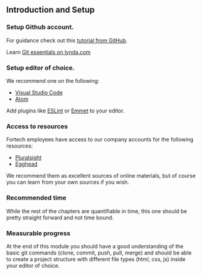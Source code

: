 ## Introduction and Setup

### Setup Github account.
For guidance check out this [tutorial from GitHub](https://help.github.com/articles/set-up-git/).

Learn [Git essentials on lynda.com](https://www.lynda.com/Git-tutorials/Git-Essential-Training/100222-2.html)

### Setup editor of choice.
We recommend one on the following:
* [Visual Studio Code](https://code.visualstudio.com/)
* [Atom](https://atom.io/)

Add plugins like [ESLint](https://eslint.org/) or [Emmet](https://emmet.io/) to your editor.

### Access to resources
Fortech employees have access to our company accounts for the following resources:
* [Pluralsight](https://www.pluralsight.com/)
* [Egghead](https://egghead.io/)

We recommend them as excellent sources of online materials, but of course you can learn from your own sources if you wish.

### Recommended time
While the rest of the chapters are quantifiable in time, this one should be pretty straight forward and not time bound. 

### Measurable progress
At the end of this module you should have a good understanding of the basic git commands (clone, commit, push, pull, merge) and should be able to create a project structure with different file types (html, css, js) inside your editor of choice.
